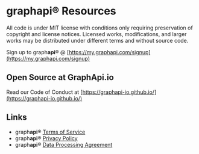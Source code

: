 # graphapi® Resources

All code is under MIT license with conditions only requiring preservation of copyright and license notices. Licensed works, modifications, and larger works may be distributed under different terms and without source code.

Sign up to graph**api**® @ [https://my.graphapi.com/signup](https://my.graphapi.com/signup)

## Open Source at GraphApi.io

Read our Code of Conduct at [https://graphapi-io.github.io/](https://graphapi-io.github.io/)

## Links

* graph**api**® [Terms of Service](https://graphapi.com/terms)
* graph**api**® [Privacy Policy](https://graphapi.com/privacy)
* graph**api**® [Data Processing Agreement](https://graphapi.com/dpa)





